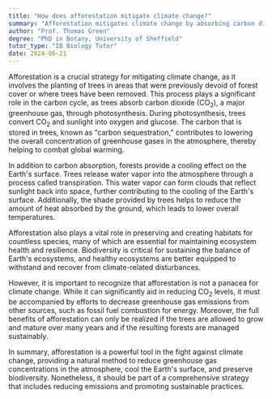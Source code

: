 ```yaml
---
title: "How does afforestation mitigate climate change?"
summary: "Afforestation mitigates climate change by absorbing carbon dioxide, a greenhouse gas, through photosynthesis, thereby reducing global warming."
author: "Prof. Thomas Green"
degree: "PhD in Botany, University of Sheffield"
tutor_type: "IB Biology Tutor"
date: 2024-06-21
---
```


Afforestation is a crucial strategy for mitigating climate change, as it involves the planting of trees in areas that were previously devoid of forest cover or where trees have been removed. This process plays a significant role in the carbon cycle, as trees absorb carbon dioxide ($\text{CO}_2$), a major greenhouse gas, through photosynthesis. During photosynthesis, trees convert $\text{CO}_2$ and sunlight into oxygen and glucose. The carbon that is stored in trees, known as "carbon sequestration," contributes to lowering the overall concentration of greenhouse gases in the atmosphere, thereby helping to combat global warming.

In addition to carbon absorption, forests provide a cooling effect on the Earth's surface. Trees release water vapor into the atmosphere through a process called transpiration. This water vapor can form clouds that reflect sunlight back into space, further contributing to the cooling of the Earth's surface. Additionally, the shade provided by trees helps to reduce the amount of heat absorbed by the ground, which leads to lower overall temperatures.

Afforestation also plays a vital role in preserving and creating habitats for countless species, many of which are essential for maintaining ecosystem health and resilience. Biodiversity is critical for sustaining the balance of Earth's ecosystems, and healthy ecosystems are better equipped to withstand and recover from climate-related disturbances.

However, it is important to recognize that afforestation is not a panacea for climate change. While it can significantly aid in reducing $\text{CO}_2$ levels, it must be accompanied by efforts to decrease greenhouse gas emissions from other sources, such as fossil fuel combustion for energy. Moreover, the full benefits of afforestation can only be realized if the trees are allowed to grow and mature over many years and if the resulting forests are managed sustainably.

In summary, afforestation is a powerful tool in the fight against climate change, providing a natural method to reduce greenhouse gas concentrations in the atmosphere, cool the Earth's surface, and preserve biodiversity. Nonetheless, it should be part of a comprehensive strategy that includes reducing emissions and promoting sustainable practices.
    